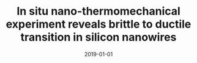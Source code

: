---
title: "In situ nano-thermomechanical experiment reveals brittle to ductile transition in silicon nanowires"
collection: publications
permalink: /publication/2019-01-01-In-situ-nano-thermomechanical-experiment-reveals-brittle-to-ductile-transition-in-silicon-nanowires
date: 2019-01-01
venue: 'Nano Letters'
paperurl: 'https://doi.org/10.1021/acs.nanolett.9b01789'
citation: ' Guangming Cheng,  Yin Zhang,  Tzu-Hsuan Chang,  Qunfeng Liu,  Lin Chen,  Wei Lu,  Ting Zhu,  Yong Zhu, &quot;In situ nano-thermomechanical experiment reveals brittle to ductile transition in silicon nanowires.&quot; Nano Letters, 19, 5327-5334, 2019.'
authors: ' Guangming Cheng,  Yin Zhang,  Tzu-Hsuan Chang,  Qunfeng Liu,  Lin Chen,  Wei Lu,  Ting Zhu,  Yong Zhu, '
volume: '19'
pages: '5327-5334'
---